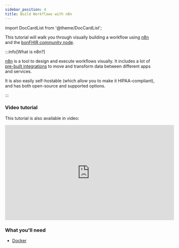 ```yaml
---
sidebar_position: 4
title: Build Workflows with n8n
---
```


import DocCardList from '@theme/DocCardList';

This tutorial will walk you through visually building a workflow using [n8n](https://n8n.io/) and the
[bonFHIR community node](https://www.npmjs.com/package/@bonfhir/n8n-nodes-bonfhir).

:::info[What is n8n?]

[n8n](https://n8n.io/) is a tool to design and execute workflows visually. It includes a lot of
[pre-built integrations](https://n8n.io/integrations/) to move and transform data between different apps and services.

It is also easily self-hostable (which allow you to make it HIPAA-compliant), and has both open-source and supported options.

:::

### Video tutorial

This tutorial is also available in video:

<p style={{textAlign: "center"}}>
  <iframe width="560" height="315" src="https://www.youtube-nocookie.com/embed/tQ0-lLY_E9Y" title="YouTube video player" frameborder="0" allow="accelerometer; autoplay; clipboard-write; encrypted-media; gyroscope; picture-in-picture; web-share" allowfullscreen></iframe>
</p>

### What you'll need

- [Docker](https://docs.docker.com/desktop/)

<DocCardList />
